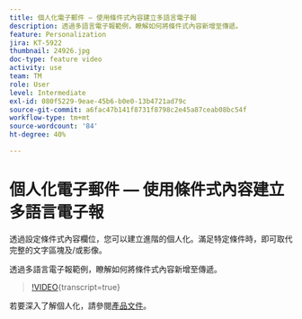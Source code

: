 ```yaml
---
title: 個人化電子郵件 — 使用條件式內容建立多語言電子報
description: 透過多語言電子報範例，瞭解如何將條件式內容新增至傳遞。
feature: Personalization
jira: KT-5922
thumbnail: 24926.jpg
doc-type: feature video
activity: use
team: TM
role: User
level: Intermediate
exl-id: 080f5229-9eae-45b6-b0e0-13b4721ad79c
source-git-commit: a6fac47b141f8731f8798c2e45a87ceab08bc54f
workflow-type: tm+mt
source-wordcount: '84'
ht-degree: 40%

---
```


# 個人化電子郵件 — 使用條件式內容建立多語言電子報

透過設定條件式內容欄位，您可以建立進階的個人化。滿足特定條件時，即可取代完整的文字區塊及/或影像。

透過多語言電子報範例，瞭解如何將條件式內容新增至傳遞。

>[!VIDEO](https://video.tv.adobe.com/v/24926?quality=12&learn=on){transcript=true}

若要深入了解個人化，請參閱[產品文件](https://experienceleague.adobe.com/docs/campaign-classic/using/sending-messages/personalizing-deliveries/about-personalization.html?lang=zh-Hant)。
